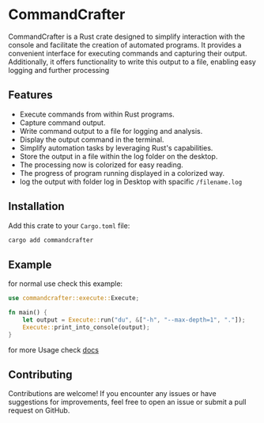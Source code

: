 # CommandCrafter

CommandCrafter is a Rust crate designed to simplify interaction with the console and facilitate the creation of automated programs. It provides a convenient interface for executing commands and capturing their output. Additionally, it offers functionality to write this output to a file, enabling easy logging and further processing

## Features

- Execute commands from within Rust programs.
- Capture command output.
- Write command output to a file for logging and analysis.
- Display the output command in the terminal.
- Simplify automation tasks by leveraging Rust's capabilities.
- Store the output in a file within the log folder on the desktop.
- The processing now is colorized for easy reading.
- The progress of program running displayed in a colorized way.
- log the output with folder log in Desktop with spacific `/filename.log`
## Installation

Add this crate to your `Cargo.toml` file:

```bash
cargo add commandcrafter
```

## Example

for normal use check this example:

```rust
use commandcrafter::execute::Execute;

fn main() {
    let output = Execute::run("du", &["-h", "--max-depth=1", "."]);
    Execute::print_into_console(output);
}
```

for more Usage check [docs](https://docs.rs/commandcrafter/0.3.2/commandcrafter/)

## Contributing

Contributions are welcome! If you encounter any issues or have suggestions for improvements, feel free to open an issue or submit a pull request on GitHub.
